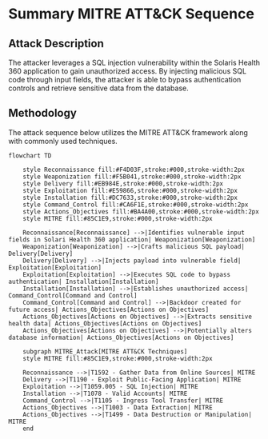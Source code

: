 # Summary MITRE ATT&CK Sequence

## Attack Description
The attacker leverages a SQL injection vulnerability within the Solaris Health 360 application to gain unauthorized access. By injecting malicious SQL code through input fields, the attacker is able to bypass authentication controls and retrieve sensitive data from the database.

## Methodology
The attack sequence below utilizes the MITRE ATT&CK framework along with commonly used techniques.

```mermaid
flowchart TD

    style Reconnaissance fill:#F4D03F,stroke:#000,stroke-width:2px
    style Weaponization fill:#F5B041,stroke:#000,stroke-width:2px
    style Delivery fill:#EB984E,stroke:#000,stroke-width:2px
    style Exploitation fill:#E59866,stroke:#000,stroke-width:2px
    style Installation fill:#DC7633,stroke:#000,stroke-width:2px
    style Command_Control fill:#CA6F1E,stroke:#000,stroke-width:2px
    style Actions_Objectives fill:#BA4A00,stroke:#000,stroke-width:2px
    style MITRE fill:#85C1E9,stroke:#000,stroke-width:2px

    Reconnaissance[Reconnaissance] -->|Identifies vulnerable input fields in Solari Health 360 application| Weaponization[Weaponization]
    Weaponization[Weaponization] -->|Crafts malicious SQL payload| Delivery[Delivery]
    Delivery[Delivery] -->|Injects payload into vulnerable field| Exploitation[Exploitation]
    Exploitation[Exploitation] -->|Executes SQL code to bypass authentication| Installation[Installation]
    Installation[Installation] -->|Establishes unauthorized access| Command_Control[Command and Control]
    Command_Control[Command and Control] -->|Backdoor created for future access| Actions_Objectives[Actions on Objectives]
    Actions_Objectives[Actions on Objectives] -->|Extracts sensitive health data| Actions_Objectives[Actions on Objectives]
    Actions_Objectives[Actions on Objectives] -->|Potentially alters database information| Actions_Objectives[Actions on Objectives]

    subgraph MITRE_Attack[MITRE ATT&CK Techniques]
    style MITRE fill:#85C1E9,stroke:#000,stroke-width:2px

    Reconnaissance -->|T1592 - Gather Data from Online Sources| MITRE
    Delivery -->|T1190 - Exploit Public-Facing Application| MITRE
    Exploitation -->|T1059.005 - SQL Injection| MITRE
    Installation -->|T1078 - Valid Accounts| MITRE
    Command_Control -->|T1105 - Ingress Tool Transfer| MITRE
    Actions_Objectives -->|T1003 - Data Extraction| MITRE
    Actions_Objectives -->|T1499 - Data Destruction or Manipulation| MITRE
    end
